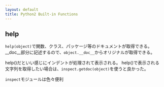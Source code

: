 ```yaml
---
layout: default
title: Python2 Built-in Functions
---
```


<!-- # Python Built-in Functions -->
<!-- # 組み込み関数 -->

## help

`help(object)`で関数、クラス、パッケージ等のドキュメントが取得できる。
__doc__部分に記述するので、`object.__doc__`からオリジナルが取得できる。

help()だといい感じにインデントが処理されて表示される。
help()で表示される文字列を取得したい場合は、`inspect.getdoc(object)`を使うと良かった。

`inspect`モジュールは色々便利


